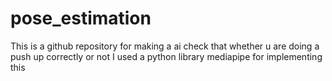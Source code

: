# pose_estimation
This is a github repository for making a ai check that whether u are doing a push up correctly or not
I used a python library mediapipe for implementing this
